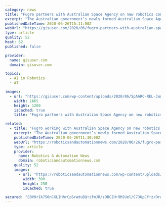 ```yaml
---
category: news
title: "Fugro partners with Australian Space Agency on new robotics control complex"
excerpt: "The Australian government’s newly formed Australian Space Agency (ASA) has partnered with Fugro to design, build and operate the Australian Space Automation, Artificial Intelligence and Robotics Control Complex (SpAARC) in Western Australia (WA)."
publishedDateTime: 2020-06-26T15:11:00Z
webUrl: "https://gisuser.com/2020/06/fugro-partners-with-australian-space-agency-on-new-robotics-control-complex/"
type: article
quality: 52
heat: 62
published: false

provider:
  name: gisuser.com
  domain: gisuser.com

topics:
  - AI in Robotics
  - AI

images:
  - url: "https://gisuser.com/wp-content/uploads/2020/06/SpAARC-REL-June20-COMPR.jpg"
    width: 1665
    height: 1200
    isCached: true
    title: "Fugro partners with Australian Space Agency on new robotics control complex"

related:
  - title: "Fugro working with Australian Space Agency on new robotics control complex"
    excerpt: "The Australian government’s newly formed Australian Space Agency (ASA) has partnered with Fugro to design, build and operate the Australian Space Automation, Artificial intelligence and Robotics"
    publishedDateTime: 2020-06-26T11:30:00Z
    webUrl: "https://roboticsandautomationnews.com/2020/06/26/fugro-partners-with-australian-space-agency-on-new-robotics-control-complex/33492/"
    type: article
    provider:
      name: Robotics & Automation News
      domain: roboticsandautomationnews.com
    quality: 52
    images:
      - url: "https://roboticsandautomationnews.com/wp-content/uploads/2020/04/randomsckbutton32.jpg"
        width: 300
        height: 250
        isCached: true

secured: "E8V9r1k756nCXLIHhrCpSraduBQ+ifmJR/zDBCZH+9MJUel/C73UpCf+z/Ora55MWzQmJ4DllCMILj/bGdffnoBmTUAl5fJmg8nwV7e221sCw3iWXsUB/Kl4Dx5g/X2EsOKgxcu2nGxzxxTMZ+6/mv2m8f9EgnX/o3xa4Ho6LXx6Mr7cHlaSvZdNu4me7DrdbQFJF9lStjQhX+uo4bVZRalabRTHAaB8LX1unA8nCgxW8xXtq1+UEKdhfc7sA5nujQ1KGNQs8OzV30E0ODnSelMWLLosMh5kWjozTVyK++hW+JPsiuo0OSQ30lkjp0ZzB/9uIVeTITvzcmYQGwCN0w==;jMp++TYgn6FLmHkYNfWwbw=="
---
```


